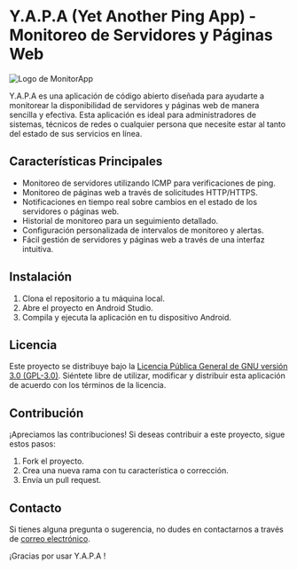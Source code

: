 # Y.A.P.A (Yet Another Ping App) - Monitoreo de Servidores y Páginas Web

![Logo de MonitorApp](app/src/main/res/mipmap-xxxhdpi/ic_launcher.png)

Y.A.P.A es una aplicación de código abierto diseñada para ayudarte a monitorear la disponibilidad de servidores y páginas web de manera sencilla y efectiva. Esta aplicación es ideal para administradores de sistemas, técnicos de redes o cualquier persona que necesite estar al tanto del estado de sus servicios en línea.

## Características Principales

- Monitoreo de servidores utilizando ICMP para verificaciones de ping.
- Monitoreo de páginas web a través de solicitudes HTTP/HTTPS.
- Notificaciones en tiempo real sobre cambios en el estado de los servidores o páginas web.
- Historial de monitoreo para un seguimiento detallado.
- Configuración personalizada de intervalos de monitoreo y alertas.
- Fácil gestión de servidores y páginas web a través de una interfaz intuitiva.

## Instalación

1. Clona el repositorio a tu máquina local.
2. Abre el proyecto en Android Studio.
3. Compila y ejecuta la aplicación en tu dispositivo Android.

## Licencia

Este proyecto se distribuye bajo la [Licencia Pública General de GNU versión 3.0 (GPL-3.0)](LICENSE). Siéntete libre de utilizar, modificar y distribuir esta aplicación de acuerdo con los términos de la licencia.

## Contribución

¡Apreciamos las contribuciones! Si deseas contribuir a este proyecto, sigue estos pasos:

1. Fork el proyecto.
2. Crea una nueva rama con tu característica o corrección.
3. Envía un pull request.

## Contacto

Si tienes alguna pregunta o sugerencia, no dudes en contactarnos a través de [correo electrónico](mailto:tuemail@example.com).

¡Gracias por usar Y.A.P.A !

